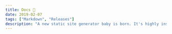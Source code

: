 ```yaml
---
title: Docs 🎉
date: 2019-02-07
tags: ["Markdown", "Releases"]
description: "A new static site generator baby is born. It's highly inspired by Gatsby.js (React based) but built on top of Vue.js. We have been working on it for a year and will have a beta ready soon. You can expect this baby to grow up fast!"
---
```

